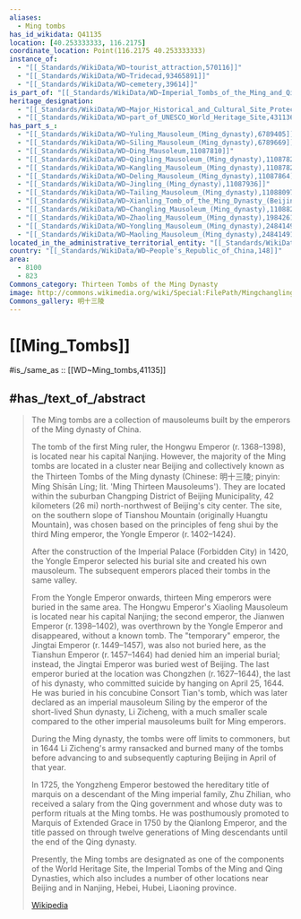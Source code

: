 ```yaml
---
aliases:
  - Ming tombs
has_id_wikidata: Q41135
location: [40.253333333, 116.2175]
coordinate_location: Point(116.2175 40.253333333)
instance_of:
  - "[[_Standards/WikiData/WD~tourist_attraction,570116]]"
  - "[[_Standards/WikiData/WD~Tridecad,93465891]]"
  - "[[_Standards/WikiData/WD~cemetery,39614]]"
is_part_of: "[[_Standards/WikiData/WD~Imperial_Tombs_of_the_Ming_and_Qing_Dynasties,817164]]"
heritage_designation:
  - "[[_Standards/WikiData/WD~Major_Historical_and_Cultural_Site_Protected_at_the_National_Level,1188574]]"
  - "[[_Standards/WikiData/WD~part_of_UNESCO_World_Heritage_Site,43113623]]"
has_part_s_:
  - "[[_Standards/WikiData/WD~Yuling_Mausoleum_(Ming_dynasty),6789405]]"
  - "[[_Standards/WikiData/WD~Siling_Mausoleum_(Ming_dynasty),6789669]]"
  - "[[_Standards/WikiData/WD~Ding_Mausoleum,11087810]]"
  - "[[_Standards/WikiData/WD~Qingling_Mausoleum_(Ming_dynasty),11087823]]"
  - "[[_Standards/WikiData/WD~Kangling_Mausoleum_(Ming_dynasty),11087824]]"
  - "[[_Standards/WikiData/WD~Deling_Mausoleum_(Ming_dynasty),11087864]]"
  - "[[_Standards/WikiData/WD~Jingling_(Ming_dynasty),11087936]]"
  - "[[_Standards/WikiData/WD~Tailing_Mausoleum_(Ming_dynasty),11088097]]"
  - "[[_Standards/WikiData/WD~Xianling_Tomb_of_the_Ming_Dynasty_(Beijing),11088114]]"
  - "[[_Standards/WikiData/WD~Changling_Mausoleum_(Ming_dynasty),11088234]]"
  - "[[_Standards/WikiData/WD~Zhaoling_Mausoleum_(Ming_dynasty),19842614]]"
  - "[[_Standards/WikiData/WD~Yongling_Mausoleum_(Ming_dynasty),24841490]]"
  - "[[_Standards/WikiData/WD~Maoling_Mausoleum_(Ming_dynasty),24841491]]"
located_in_the_administrative_territorial_entity: "[[_Standards/WikiData/WD~Shisanling,31854914]]"
country: "[[_Standards/WikiData/WD~People's_Republic_of_China,148]]"
area:
  - 8100
  - 823
Commons_category: Thirteen Tombs of the Ming Dynasty
image: http://commons.wikimedia.org/wiki/Special:FilePath/Mingchangling201910.jpg
Commons_gallery: 明十三陵
---
```


# [[Ming_Tombs]] 

#is_/same_as :: [[WD~Ming_tombs,41135]] 

## #has_/text_of_/abstract 

> The Ming tombs are a collection of mausoleums built by the emperors of the Ming dynasty of China. 
> 
> The tomb of the first Ming ruler, the Hongwu Emperor (r. 1368–1398), 
> is located near his capital Nanjing. 
> However, the majority of the Ming tombs are located in a cluster near Beijing 
> and collectively known as the Thirteen Tombs of the Ming dynasty (Chinese: 明十三陵; pinyin: Míng Shísān Líng; lit. 'Ming Thirteen Mausoleums'). 
> They are located within the suburban Changping District of Beijing  Municipality, 
> 42 kilometers (26 mi) north-northwest of Beijing's city center. 
> The site, on the southern slope of Tianshou Mountain (originally Huangtu Mountain), 
> was chosen based on the principles of feng shui 
> by the third Ming emperor, the Yongle Emperor (r. 1402–1424). 
> 
> After the construction of the Imperial Palace (Forbidden City) in 1420, 
> the Yongle Emperor selected his burial site and created his own mausoleum. 
> The subsequent emperors placed their tombs in the same valley.
>
> From the Yongle Emperor onwards, thirteen Ming emperors were buried in the same area. The Hongwu Emperor's Xiaoling Mausoleum is located near his capital Nanjing; the second emperor, the Jianwen Emperor (r. 1398–1402), was overthrown by the Yongle Emperor and disappeared, without a known tomb. The "temporary" emperor, the Jingtai Emperor (r. 1449–1457), was also not buried here, as the Tianshun Emperor (r. 1457–1464) had denied him an imperial burial; instead, the Jingtai Emperor was buried west of Beijing. The last emperor buried at the location was Chongzhen (r. 1627–1644), the last of his dynasty, who committed suicide by hanging on April 25, 1644. He was buried in his concubine Consort Tian's tomb, which was later declared as an imperial mausoleum Siling by the emperor of the short-lived Shun dynasty, Li Zicheng, with a much smaller scale compared to the other imperial mausoleums built for Ming emperors.
>
> During the Ming dynasty, the tombs were off limits to commoners, but in 1644 Li Zicheng's army ransacked and burned many of the tombs  before advancing to and subsequently capturing Beijing in April of that year.
>
> In 1725, the Yongzheng Emperor bestowed the hereditary title of marquis on a descendant of the Ming imperial family, Zhu Zhilian, who received a salary from the Qing government and whose duty was to perform rituals at the Ming tombs. He was posthumously promoted to Marquis of Extended Grace in 1750 by the Qianlong Emperor, and the title passed on through twelve generations of Ming descendants until the end of the Qing dynasty.
>
> Presently, the Ming tombs are designated as one of the components of the World Heritage Site, the Imperial Tombs of the Ming and Qing Dynasties, which also includes a number of other locations near Beijing and in Nanjing, Hebei, Hubei, Liaoning province.
>
> [Wikipedia](https://en.wikipedia.org/wiki/Ming%20tombs) 

